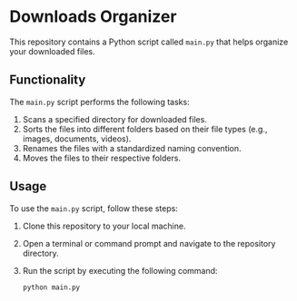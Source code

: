 # Downloads Organizer

This repository contains a Python script called `main.py` that helps organize your downloaded files.

## Functionality

The `main.py` script performs the following tasks:

1. Scans a specified directory for downloaded files.
2. Sorts the files into different folders based on their file types (e.g., images, documents, videos).
3. Renames the files with a standardized naming convention.
4. Moves the files to their respective folders.

## Usage

To use the `main.py` script, follow these steps:

1. Clone this repository to your local machine.
2. Open a terminal or command prompt and navigate to the repository directory.
3. Run the script by executing the following command:

   ```bash
   python main.py
